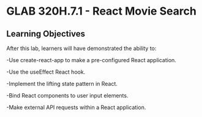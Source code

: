 # GLAB 320H.7.1 - React Movie Search

## Learning Objectives

After this lab, learners will have demonstrated the ability to:

-Use create-react-app to make a pre-configured React application.

-Use the useEffect React hook.

-Implement the lifting state pattern in React.

-Bind React components to user input elements.

-Make external API requests within a React application.
